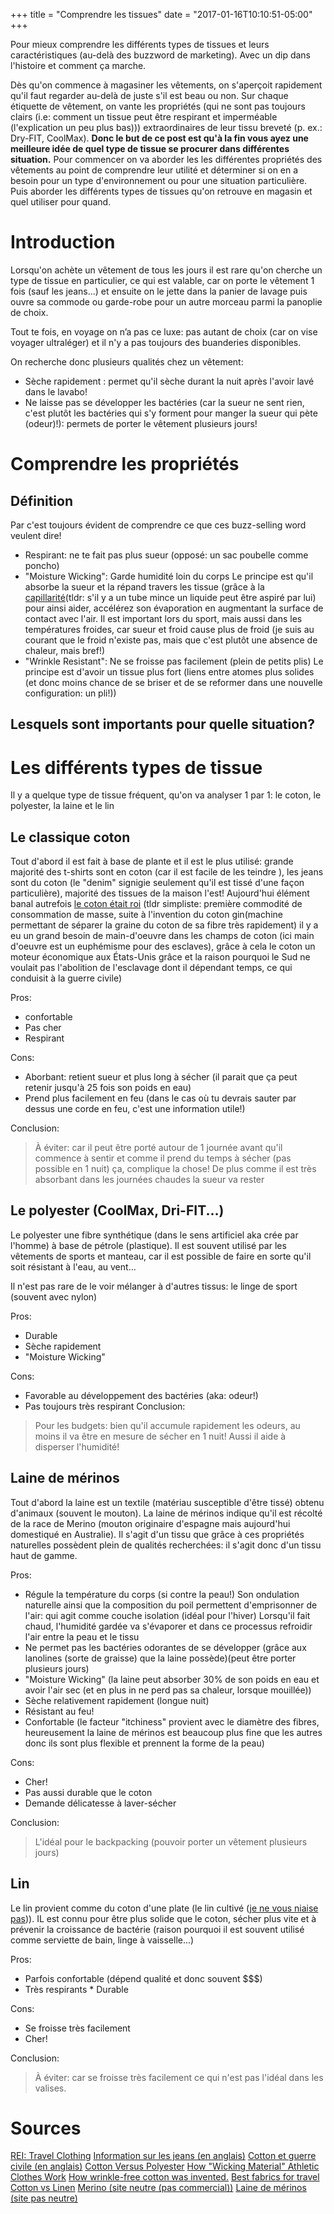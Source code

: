 +++
title = "Comprendre les tissues"
date = "2017-01-16T10:10:51-05:00"
+++

Pour mieux comprendre les différents types de tissues et leurs caractéristiques (au-delà des buzzword de marketing). Avec un dip dans l'histoire et comment ça marche.

<!--more--> 

Dès qu'on commence à magasiner les vêtements, on s'aperçoit rapidement qu'il faut regarder au-delà de juste s'il est beau ou non. Sur chaque étiquette de vêtement, on vante les propriétés (qui ne sont pas toujours clairs (i.e: comment un tissue peut être respirant et imperméable (l'explication un peu plus bas))) extraordinaires 
de leur tissu breveté (p. ex.: Dry-FIT, CoolMax). __Donc le but de ce post est qu'à la fin vous ayez une meilleure idée de quel type de tissue se procurer dans différentes 
situation.__ Pour commencer on va aborder les les différentes propriétés des vêtements au point de comprendre leur utilité et déterminer si on en a besoin pour un type 
d'environnement ou pour une situation particulière. Puis aborder les différents types de tissues qu'on retrouve en magasin et quel utiliser pour quand.


<!-- toc -->

# Introduction

Lorsqu'on achète un vêtement de tous les jours il est rare qu'on cherche un type de tissue en particulier, ce qui est valable, car on porte le vêtement 1 fois
(sauf les jeans...) et ensuite on le jette dans la panier de lavage puis ouvre sa commode ou garde-robe pour un autre morceau parmi la panoplie de choix.

Tout te fois, en voyage on n’a pas ce luxe: pas autant de choix (car on vise voyager ultraléger) et il n'y a pas toujours des buanderies disponibles.

On recherche donc plusieurs qualités chez un vêtement:
* Sèche rapidement : permet qu'il sèche durant la nuit après l'avoir lavé dans le lavabo!
* Ne laisse pas se développer les bactéries (car la sueur ne sent rien, c'est plutôt les bactéries qui s'y forment pour manger la sueur qui pète (odeur)!): permets de porter le vêtement plusieurs jours!


# Comprendre les propriétés

## Définition

Par c'est toujours évident de comprendre ce que ces buzz-selling word veulent dire!

* Respirant:  ne te fait pas plus sueur (opposé: un sac poubelle comme poncho)
* "Moisture Wicking": Garde humidité loin du corps
    Le principe est qu'il absorbe la sueur et la répand travers les tissue (grâce à la [capillarité](https://fr.wikipedia.org/wiki/Capillarit%C3%A9)(tldr: s'il y a un tube mince un liquide peut être aspiré par lui)
    pour ainsi aider, accélérez son évaporation en augmentant la surface de contact avec l'air.
    Il est important lors du sport, mais aussi dans les températures froides, car sueur et froid cause plus de froid (je suis au courant que le froid n'existe pas, mais que c'est plutôt une absence de chaleur, mais bref!)
* "Wrinkle Resistant": Ne se froisse pas facilement (plein de petits plis)
    Le principe est d'avoir un tissue plus fort (liens entre atomes plus solides (et donc moins chance de se briser et de se reformer dans une nouvelle configuration: un pli!))


## Lesquels sont importants pour quelle situation?



# Les différents types de tissue

Il y a quelque type de tissue fréquent, qu'on va analyser 1 par 1: le coton, le polyester, la laine et le lin


## Le classique coton

Tout d'abord il est fait à base de plante et il est le plus utilisé: grande majorité des t-shirts sont en coton (car il est facile de les teindre ), 
les jeans sont du coton (le "denim" signigie seulement qu'il est tissé d'une façon particulière), majorité des tissues de la maison l'est! Aujourd'hui élément
banal autrefois [le coton était roi](http://www.pbs.org/wnet/african-americans-many-rivers-to-cross/history/why-was-cotton-king/) (tldr simpliste: première commodité 
de consommation de masse, suite à l'invention du coton gin(machine permettant de séparer la graine du coton de sa fibre très rapidement) il y a eu un grand besoin de main-d'oeuvre dans les champs de coton (ici main d'oeuvre est un euphémisme pour des esclaves), grâce à cela le coton un moteur économique aux États-Unis grâce et la raison
pourquoi le Sud ne voulait pas l'abolition de l'esclavage dont il dépendant temps, ce qui conduisit à la guerre civile)

Pros:

* confortable
* Pas cher
* Respirant

Cons:

* Aborbant: retient sueur et plus long à sécher (il parait que ça peut retenir jusqu'à 25 fois son poids en eau)
* Prend plus facilement en feu (dans le cas où tu devrais sauter par dessus une corde en feu, c'est une information utile!)

Conclusion: 

> À éviter: car il peut être porté autour de 1 journée avant qu'il commence à sentir et comme il prend du temps à sécher (pas possible en 1 nuit) ça, complique la chose!
De plus comme il est très absorbant dans les journées chaudes la sueur va rester

## Le polyester (CoolMax, Dri-FIT...)

Le polyester une fibre synthétique (dans le sens artificiel aka crée par l'homme) à base de pétrole (plastique). Il est souvent utilisé par les vêtements de sports et 
manteau, car il est possible de faire en sorte qu'il soit résistant à l'eau, au vent... 

Il n'est pas rare de le voir mélanger à d'autres tissus: le linge de sport (souvent avec nylon)

Pros:

  * Durable
  * Sèche rapidement 
  * "Moisture Wicking"

Cons:

  * Favorable au développement des bactéries (aka: odeur!)
  * Pas toujours très respirant 
Conclusion:

> Pour les budgets: bien qu'il accumule rapidement les odeurs, au moins il va être en mesure de sécher en 1 nuit! Aussi il aide à disperser l'humidité!


## Laine de mérinos 
Tout d'abord la laine est un textile (matériau susceptible d'être tissé) obtenu d'animaux (souvent le mouton). La laine de mérinos indique qu'il est
récolté de la race de Merino (mouton originaire d'espagne mais aujourd'hui domestiqué en Australie). Il s'agit d'un tissu que grâce à ces propriétés
naturelles possèdent plein de qualités recherchées: il s'agit donc d'un tissu haut de gamme.

Pros: 

  * Régule la température du corps (si contre la peau!)
      Son ondulation naturelle ainsi que la composition du poil permettent d'emprisonner de l'air: qui agit comme couche isolation (idéal pour l'hiver)
      Lorsqu'il fait chaud, l'humidité gardée va s'évaporer et dans ce processus refroidir l'air entre la peau et le tissu
  * Ne permet pas les bactéries odorantes de se développer (grâce aux lanolines (sorte de graisse) que la laine possède)(peut être porter plusieurs jours)
  * "Moisture Wicking" (la laine peut absorber 30% de son poids en eau et avoir l'air sec (et en plus in ne perd pas sa chaleur, lorsque mouillée))
  * Sèche relativement rapidement (longue nuit)
  * Résistant au feu!
  * Confortable (le facteur "itchiness" provient avec le diamètre des fibres, heureusement la laine de mérinos est beaucoup plus fine que les autres donc ils sont plus 
  flexible et prennent la forme de la peau)

Cons:  

  * Cher!
  * Pas aussi durable que le coton
  * Demande délicatesse à laver-sécher


Conclusion:

> L'idéal pour le backpacking (pouvoir porter un vêtement plusieurs jours)

## Lin

Le lin provient comme du coton d'une plate (le lin cultivé ([je ne vous niaise pas](https://fr.wikipedia.org/wiki/Lin_cultiv%C3%A9))). IL est 
connu pour être plus solide que le coton, sécher plus vite et à prévenir la croissance de bactérie (raison pourquoi il est souvent utilisé 
comme serviette de bain, linge à vaisselle...)

Pros:

  * Parfois confortable (dépend qualité et donc souvent $$$)
  * Très respirants   * Durable


Cons:

  * Se froisse très facilement
  * Cher!

Conclusion:

> À éviter: car se froisse très facilement ce qui n'est pas l'idéal dans les valises.



# Sources 

[REI: Travel Clothing](https://www.rei.com/learn/expert-advice/travel-clothing.html)
[Information sur les jeans (en anglais)](http://cottonmill.com/blog/are-all-denim-blue-jeans-made-of-100-cotton/)
[Cotton et guerre civile (en anglais)](http://www.civilwar.org/resources/civil-war-history-how-the.html)
[Cotton Versus Polyester](http://www.howstuffcompares.com/doc/c/cotton-vs-polyester.htm)
[How "Wicking Material" Athletic Clothes Work](https://www.youtube.com/watch?v=Q3ENXsBnZjY)
[How wrinkle-free cotton was invented.](http://www.businessinsider.com/how-wrinkle-free-cotton-was-invented-2015-9)
[Best fabrics for travel](http://undertheyewtree.com/best-fabrics-for-travel/)
[Cotton vs Linen](http://www.differencebetween.com/difference-between-cotton-and-vs-linen/)
[Merino (site neutre (pas commercial))](https://en.wikipedia.org/wiki/Merino)
[Laine de mérinos (site pas neutre)](http://www.smartwool.com/discover/why-merino-wool/merino-wool-101.html)

